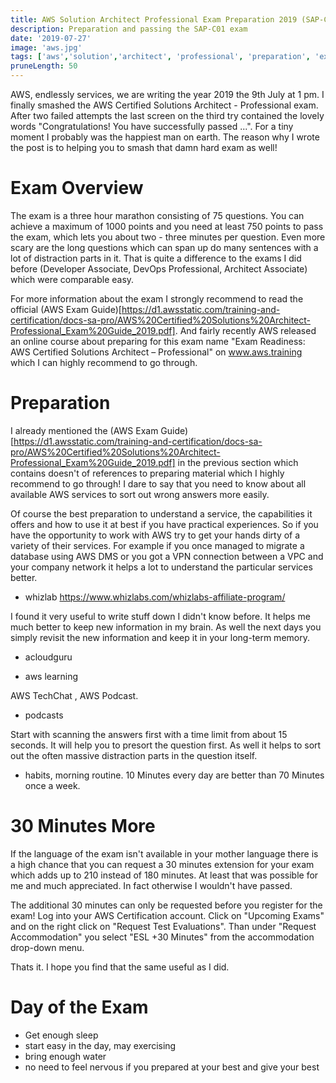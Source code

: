 ```yaml
---
title: AWS Solution Architect Professional Exam Preparation 2019 (SAP-C01)
description: Preparation and passing the SAP-C01 exam
date: '2019-07-27'
image: 'aws.jpg'
tags: ['aws','solution','architect', 'professional', 'preparation', 'exam', 'SAP-C01', '2019']
pruneLength: 50
---
```


AWS, endlessly services, we are writing the year 2019 the 9th July at 1 pm. I finally smashed the AWS Certified Solutions Architect - Professional exam. After two failed attempts the last screen on the third try contained the lovely words "Congratulations! You have successfully passed ...". For a tiny moment I probably was the happiest man on earth. The reason why I wrote the post is to helping you to smash that damn hard exam as well!

# Exam Overview
The exam is a three hour marathon consisting of 75 questions. You can achieve a maximum of 1000 points and you need at least 750 points to pass the exam, which lets you about two - three minutes per question. Even more scary are the long questions which can span up do many sentences with a lot of distraction parts in it. That is quite a difference to the exams I did before (Developer Associate, DevOps Professional, Architect Associate) which were comparable easy.

For more information about the exam I strongly recommend to read the official (AWS Exam Guide)[https://d1.awsstatic.com/training-and-certification/docs-sa-pro/AWS%20Certified%20Solutions%20Architect-Professional_Exam%20Guide_2019.pdf]. And fairly recently AWS released an online course about preparing for this exam name "Exam Readiness: AWS Certified Solutions Architect – Professional" on www.aws.training which I can highly recommend to go through.

# Preparation
I already mentioned the (AWS Exam Guide)[https://d1.awsstatic.com/training-and-certification/docs-sa-pro/AWS%20Certified%20Solutions%20Architect-Professional_Exam%20Guide_2019.pdf] in the previous section which contains doesn't of references to preparing material which I highly recommend to go through! I dare to say that you need to know about all available AWS services to sort out wrong answers more easily.

Of course the best preparation to understand a service, the capabilities it offers and how to use it at best if you have practical experiences. So if you have the opportunity to work with AWS try to get your hands dirty of a variety of their services. For example if you once managed to migrate a database using AWS DMS or you got a VPN connection between a VPC and your company network it helps a lot to understand the particular services better.

* whizlab https://www.whizlabs.com/whizlabs-affiliate-program/

I found it very useful to write stuff down I didn't know before. It helps me much better to keep new information in my brain. As well the next days you simply revisit the new information and keep it in your long-term memory.

* acloudguru

* aws learning

AWS TechChat , AWS Podcast.
* podcasts

Start with scanning the answers first with a time limit from about 15 seconds. It will help you to presort the question first. As well it helps to sort out the often massive distraction parts in the question itself. 

* habits, morning routine. 10 Minutes every day are better than 70 Minutes once a week.

# 30 Minutes More
If the language of the exam isn't available in your mother language there is a high chance that you can request a 30 minutes extension for your exam which adds up to 210 instead of 180 minutes. At least that was possible for me and much appreciated. In fact otherwise I wouldn't have passed.

The additional 30 minutes can only be requested before you register for the exam! Log into your AWS Certification account. Click on "Upcoming Exams" and on the right click on "Request Test Evaluations". Than under "Request Accommodation" you select "ESL +30 Minutes" from the accommodation drop-down menu.

Thats it. I hope you find that the same useful as I did.

# Day of the Exam
* Get enough sleep
* start easy in the day, may exercising
* bring enough water
* no need to feel nervous if you prepared at your best and give your best
<!-- 
# Motivation?

...

# Day 1

...

# Day 2

...

# Day 3

...

# Summary:

...

## My Amazing Equipment:
**Alcohol tester**: Great for figuring out if you are in ketosis or not. \
Amazon UK: <a href="https://amzn.to/2IdwHGo" target="_blank">https://amzn.to/2IdwHGo (Amazon)</a>

**Omron Scale**: Measures not only your body weight. Can estimate your body fat, water and muscle composition as well. \
Amazon UK: <a href="https://amzn.to/2EPEVUc" target="_blank">https://amzn.to/2EPEVUc (Amazon)</a>

**Bare-Foot Shoes**: Perfect shoes for workouts like tabata, gym or running. Normal modern shoes are bad for your feet as they are overprotecting to your foot which will result in underdeveloped foot muscles and skeleton. A good developed foot is the basement of your body and prevents all kind of resulting issues like knee or back pain. There are many of expensive bare-foot shoes out but some cheap water shoes are completely sufficient. \
Amazon UK: <a href="https://amzn.to/2ESuyiF" target="_blank">https://amzn.to/2ESuyiF (Amazon)</a>

**Bluetooth Earphones**: I tested many different bluetooth earphones. I am sticking now with this one because they are cheap but are from very good quality regarding sound, battery and robustness. I can use them for weeks for my workouts without ever charging them! \
Amazon UK: <a href="https://amzn.to/2IkCdqG" target="_blank">https://amzn.to/2IkCdqG (Amazon)</a>

**Gymnastic Rings**: Perfect tool for upper body workout. I love it to train outside in the sun and fresh air. As well they are very light so you can take them with you wherever you go. \
Amazon UK: <a href="https://amzn.to/2WLwKm4" target="_blank">https://amzn.to/2WLwKm4 (Amazon)</a>

**Stainless Steel Water Bottle**: That drinking water is crucial I don't need to explain. I prefer those steel water bottles because there is not risk of plastic in your water. \
Amazon UK: <a href="https://amzn.to/2JYGyTL" target="_blank">https://amzn.to/2JYGyTL (Amazon)</a>
-->